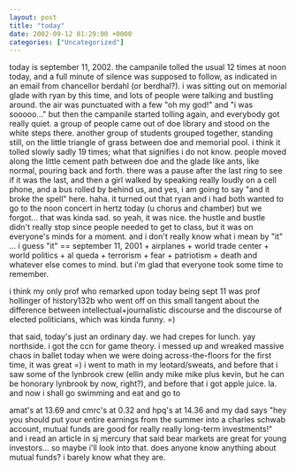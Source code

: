 ```yaml
---
layout: post
title: "today"
date: 2002-09-12 01:29:00 +0000
categories: ["Uncategorized"]
---
```


today is september 11, 2002. the campanile tolled the usual 12 times at noon today, and a full minute of silence was supposed to follow, as indicated in an email from chancellor berdahl (or berdhal?). i was sitting out on memorial glade with ryan by this time, and lots of people were talking and bustling around. the air was punctuated with a few "oh my god!" and "i was sooooo..." but then the campanile started tolling again, and everybody got really quiet. a group of people came out of doe library and stood on the white steps there. another group of students grouped together, standing still, on the little triangle of grass between doe and memorial pool. i think it tolled slowly sadly 19 times; what that signifies i do not know. people moved along the little cement path between doe and the glade like ants, like normal, pouring back and forth. there was a pause after the last ring to see if it was the last, and then a girl walked by speaking really loudly on a cell phone, and a bus rolled by behind us, and yes, i am going to say "and it broke the spell" here. haha. it turned out that ryan and i had both wanted to go to the noon concert in hertz today (u chorus and chamber) but we forgot... that was kinda sad. so yeah, it was nice. the hustle and bustle didn't really stop since people needed to get to class, but it was on everyone's minds for a moment. and i don't really know what i mean by "it" ... i guess "it" == september 11, 2001 + airplanes + world trade center + world politics + al queda + terrorism + fear + patriotism + death and whatever else comes to mind. but i'm glad that everyone took some time to remember. 

i think my only prof who remarked upon today being sept 11 was prof hollinger of history132b who went off on this small tangent about the difference between intellectual+journalistic discourse and the discourse of elected politicians, which was kinda funny. =) 

that said, today's just an ordinary day. we had crepes for lunch. yay northside. i got the ccn for game theory. i messed up and wreaked massive chaos in ballet today when we were doing across-the-floors for the first time, it was great =) i went to math in my leotard/sweats, and before that i saw some of the lynbrook crew (ellin andy mike mike plus kevin, but he can be honorary lynbrook by now, right?), and before that i got apple juice. la. and now i shall go swimming and eat and go to 

amat's at 13.69 and cmrc's at 0.32 and hpq's at 14.36 and my dad says "hey you should put your entire earnings from the summer into a charles schwab account, mutual funds are good for really really long-term investments!" and i read an article in sj mercury that said bear markets are great for young investors... so maybe i'll look into that. does anyone know anything about mutual funds? i barely know what they are.